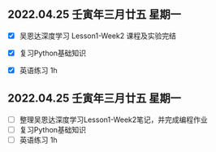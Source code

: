 ## 2022.04.25  壬寅年三月廿五  星期一

- [x] 吴恩达深度学习 Lesson1-Week2 课程及实验完结
- [x] 复习Python基础知识
- [x] 英语练习 1h



## 2022.04.25  壬寅年三月廿五  星期一

- [ ] 整理吴恩达深度学习Lesson1-Week2笔记，并完成编程作业
- [ ] 复习Python基础知识
- [ ] 英语练习 1h